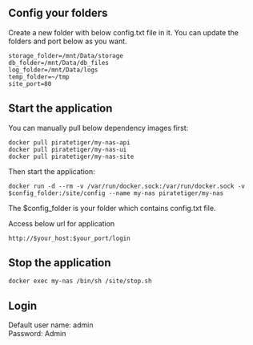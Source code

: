 ## Config your folders
Create a new folder with below config.txt file in it. You can update the folders and port below as you want.
``` shell
storage_folder=/mnt/Data/storage
db_folder=/mnt/Data/db_files
log_folder=/mnt/Data/logs
temp_folder=~/tmp
site_port=80
```

## Start the application
You can manually pull below dependency images first:
``` shell
docker pull piratetiger/my-nas-api
docker pull piratetiger/my-nas-ui
docker pull piratetiger/my-nas-site
```
Then start the application:
``` shell
docker run -d --rm -v /var/run/docker.sock:/var/run/docker.sock -v $config_folder:/site/config --name my-nas piratetiger/my-nas
```
The $config_folder is your folder which contains config.txt file.

Access below url for application
``` shell
http://$your_host:$your_port/login
```

## Stop the application
``` shell
docker exec my-nas /bin/sh /site/stop.sh
```

## Login
Default user name: admin  
Password: Admin
